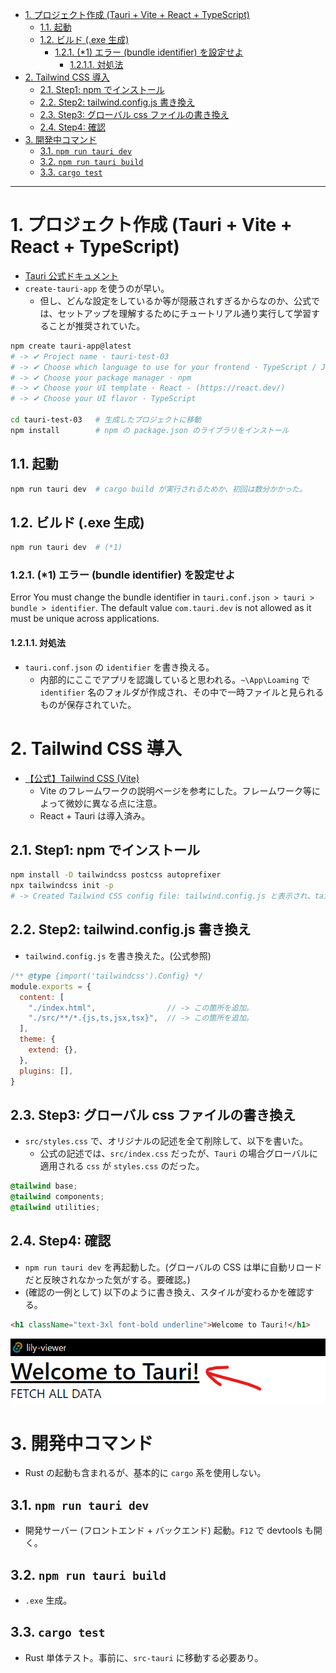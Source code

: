 - [1. プロジェクト作成 (Tauri + Vite + React + TypeScript)](#1-プロジェクト作成-tauri--vite--react--typescript)
  - [1.1. 起動](#11-起動)
  - [1.2. ビルド (.exe 生成)](#12-ビルド-exe-生成)
    - [1.2.1. (\*1) エラー (bundle identifier) を設定せよ](#121-1-エラー-bundle-identifier-を設定せよ)
      - [1.2.1.1. 対処法](#1211-対処法)
- [2. Tailwind CSS 導入](#2-tailwind-css-導入)
  - [2.1. Step1: npm でインストール](#21-step1-npm-でインストール)
  - [2.2. Step2: tailwind.config.js 書き換え](#22-step2-tailwindconfigjs-書き換え)
  - [2.3. Step3: グローバル css ファイルの書き換え](#23-step3-グローバル-css-ファイルの書き換え)
  - [2.4. Step4: 確認](#24-step4-確認)
- [3. 開発中コマンド](#3-開発中コマンド)
  - [3.1. `npm run tauri dev`](#31-npm-run-tauri-dev)
  - [3.2. `npm run tauri build`](#32-npm-run-tauri-build)
  - [3.3. `cargo test`](#33-cargo-test)

***

# 1. プロジェクト作成 (Tauri + Vite + React + TypeScript)
- [Tauri 公式ドキュメント](https://tauri.app/v1/guides/getting-started/setup/vite)
- `create-tauri-app` を使うのが早い。
  - 但し、どんな設定をしているか等が隠蔽されすぎるからなのか、公式では、セットアップを理解するためにチュートリアル通り実行して学習することが推奨されていた。

```bash
npm create tauri-app@latest
# -> ✔ Project name · tauri-test-03
# -> ✔ Choose which language to use for your frontend · TypeScript / JavaScript - (pnpm, yarn, npm, bun)
# -> ✔ Choose your package manager · npm
# -> ✔ Choose your UI template · React - (https://react.dev/)
# -> ✔ Choose your UI flavor · TypeScript

cd tauri-test-03   # 生成したプロジェクトに移動
npm install        # npm の package.json のライブラリをインストール
```


## 1.1. 起動
```bash
npm run tauri dev  # cargo build が実行されるためか、初回は数分かかった。
```


## 1.2. ビルド (.exe 生成)
```bash
npm run tauri dev  # (*1)
```

### 1.2.1. (*1) エラー (bundle identifier) を設定せよ
Error You must change the bundle identifier in `tauri.conf.json > tauri > bundle > identifier`. The default value `com.tauri.dev` is not allowed as it must be unique across applications.

#### 1.2.1.1. 対処法
- `tauri.conf.json` の `identifier` を書き換える。
  - 内部的にここでアプリを認識していると思われる。`~\App\Loaming` で `identifier` 名のフォルダが作成され、その中で一時ファイルと見られるものが保存されていた。


# 2. Tailwind CSS 導入
- [【公式】Tailwind CSS (Vite)](https://tailwindcss.com/docs/guides/vite)
  - Vite のフレームワークの説明ページを参考にした。フレームワーク等によって微妙に異なる点に注意。
  - React + Tauri は導入済み。

## 2.1. Step1: npm でインストール
```bash
npm install -D tailwindcss postcss autoprefixer
npx tailwindcss init -p
# -> Created Tailwind CSS config file: tailwind.config.js と表示され、tailwind.config.js と postcss.config.js が生成された。
```

## 2.2. Step2: tailwind.config.js 書き換え
- `tailwind.config.js` を書き換えた。(公式参照)
```js
/** @type {import('tailwindcss').Config} */
module.exports = {
  content: [
    "./index.html",                // -> この箇所を追加。
    "./src/**/*.{js,ts,jsx,tsx}",  // -> この箇所を追加。
  ],
  theme: {
    extend: {},
  },
  plugins: [],
}
```

## 2.3. Step3: グローバル css ファイルの書き換え
- `src/styles.css` で、オリジナルの記述を全て削除して、以下を書いた。
  - 公式の記述では、`src/index.css` だったが、`Tauri` の場合グローバルに適用される `css` が `styles.css` のだった。

```css
@tailwind base;
@tailwind components;
@tailwind utilities;
```

## 2.4. Step4: 確認
- `npm run tauri dev` を再起動した。(グローバルの CSS は単に自動リロードだと反映されなかった気がする。要確認。)
- (確認の一例として) 以下のように書き換え、スタイルが変わるかを確認する。
```html
<h1 className="text-3xl font-bold underline">Welcome to Tauri!</h1>
```

![](images/screenshots/2024-05-01-23-23-23.png)


# 3. 開発中コマンド
- Rust の起動も含まれるが、基本的に `cargo` 系を使用しない。

## 3.1. `npm run tauri dev`
- 開発サーバー (フロントエンド + バックエンド) 起動。`F12` で devtools も開く。

## 3.2. `npm run tauri build`
- `.exe` 生成。

## 3.3. `cargo test`
- Rust 単体テスト。事前に、`src-tauri` に移動する必要あり。